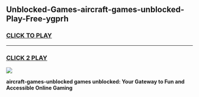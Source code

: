 
## Unblocked-Games-aircraft-games-unblocked-Play-Free-ygprh
<h3>
<a href="https://premium76.site?title=aircraft-games-unblocked&ref=17A">CLICK TO PLAY</a></h3>
<hr>

<h3>
<a href="https://premium76.site?title=aircraft-games-unblocked&ref=17A">CLICK 2 PLAY</a>
  
</h3>

<a href="https://premium76.site?title=aircraft-games-unblocked&ref=17A"><img src="https://clearcache.store/games.png"></a>


**aircraft-games-unblocked games unblocked: Your Gateway to Fun and Accessible Online Gaming**
